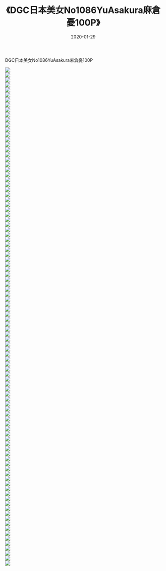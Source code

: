 ﻿---
layout: post
title:  《DGC日本美女No1086YuAsakura麻倉憂100P》
date:   2020-01-29
img: http://pic.660000.xyz/1:/性感/2020/DGC日本美女No1086YuAsakura麻倉憂100P/000.jpg
categories: [美女, 清纯, 唯美]
---

DGC日本美女No1086YuAsakura麻倉憂100P

  ![](http://pic.660000.xyz/1:/性感/2020/DGC日本美女No1086YuAsakura麻倉憂100P/001.jpg) <br> ![](http://pic.660000.xyz/1:/性感/2020/DGC日本美女No1086YuAsakura麻倉憂100P/002.jpg) <br> ![](http://pic.660000.xyz/1:/性感/2020/DGC日本美女No1086YuAsakura麻倉憂100P/003.jpg) <br> ![](http://pic.660000.xyz/1:/性感/2020/DGC日本美女No1086YuAsakura麻倉憂100P/004.jpg) <br> ![](http://pic.660000.xyz/1:/性感/2020/DGC日本美女No1086YuAsakura麻倉憂100P/005.jpg) <br> ![](http://pic.660000.xyz/1:/性感/2020/DGC日本美女No1086YuAsakura麻倉憂100P/006.jpg) <br> ![](http://pic.660000.xyz/1:/性感/2020/DGC日本美女No1086YuAsakura麻倉憂100P/007.jpg) <br> ![](http://pic.660000.xyz/1:/性感/2020/DGC日本美女No1086YuAsakura麻倉憂100P/008.jpg) <br> ![](http://pic.660000.xyz/1:/性感/2020/DGC日本美女No1086YuAsakura麻倉憂100P/009.jpg) <br> ![](http://pic.660000.xyz/1:/性感/2020/DGC日本美女No1086YuAsakura麻倉憂100P/010.jpg) <br> ![](http://pic.660000.xyz/1:/性感/2020/DGC日本美女No1086YuAsakura麻倉憂100P/011.jpg) <br> ![](http://pic.660000.xyz/1:/性感/2020/DGC日本美女No1086YuAsakura麻倉憂100P/012.jpg) <br> ![](http://pic.660000.xyz/1:/性感/2020/DGC日本美女No1086YuAsakura麻倉憂100P/013.jpg) <br> ![](http://pic.660000.xyz/1:/性感/2020/DGC日本美女No1086YuAsakura麻倉憂100P/014.jpg) <br> ![](http://pic.660000.xyz/1:/性感/2020/DGC日本美女No1086YuAsakura麻倉憂100P/015.jpg) <br> ![](http://pic.660000.xyz/1:/性感/2020/DGC日本美女No1086YuAsakura麻倉憂100P/016.jpg) <br> ![](http://pic.660000.xyz/1:/性感/2020/DGC日本美女No1086YuAsakura麻倉憂100P/017.jpg) <br> ![](http://pic.660000.xyz/1:/性感/2020/DGC日本美女No1086YuAsakura麻倉憂100P/018.jpg) <br> ![](http://pic.660000.xyz/1:/性感/2020/DGC日本美女No1086YuAsakura麻倉憂100P/019.jpg) <br> ![](http://pic.660000.xyz/1:/性感/2020/DGC日本美女No1086YuAsakura麻倉憂100P/020.jpg) <br> ![](http://pic.660000.xyz/1:/性感/2020/DGC日本美女No1086YuAsakura麻倉憂100P/021.jpg) <br> ![](http://pic.660000.xyz/1:/性感/2020/DGC日本美女No1086YuAsakura麻倉憂100P/022.jpg) <br> ![](http://pic.660000.xyz/1:/性感/2020/DGC日本美女No1086YuAsakura麻倉憂100P/023.jpg) <br> ![](http://pic.660000.xyz/1:/性感/2020/DGC日本美女No1086YuAsakura麻倉憂100P/024.jpg) <br> ![](http://pic.660000.xyz/1:/性感/2020/DGC日本美女No1086YuAsakura麻倉憂100P/025.jpg) <br> ![](http://pic.660000.xyz/1:/性感/2020/DGC日本美女No1086YuAsakura麻倉憂100P/026.jpg) <br> ![](http://pic.660000.xyz/1:/性感/2020/DGC日本美女No1086YuAsakura麻倉憂100P/027.jpg) <br> ![](http://pic.660000.xyz/1:/性感/2020/DGC日本美女No1086YuAsakura麻倉憂100P/028.jpg) <br> ![](http://pic.660000.xyz/1:/性感/2020/DGC日本美女No1086YuAsakura麻倉憂100P/029.jpg) <br> ![](http://pic.660000.xyz/1:/性感/2020/DGC日本美女No1086YuAsakura麻倉憂100P/030.jpg) <br> ![](http://pic.660000.xyz/1:/性感/2020/DGC日本美女No1086YuAsakura麻倉憂100P/031.jpg) <br> ![](http://pic.660000.xyz/1:/性感/2020/DGC日本美女No1086YuAsakura麻倉憂100P/032.jpg) <br> ![](http://pic.660000.xyz/1:/性感/2020/DGC日本美女No1086YuAsakura麻倉憂100P/033.jpg) <br> ![](http://pic.660000.xyz/1:/性感/2020/DGC日本美女No1086YuAsakura麻倉憂100P/034.jpg) <br> ![](http://pic.660000.xyz/1:/性感/2020/DGC日本美女No1086YuAsakura麻倉憂100P/035.jpg) <br> ![](http://pic.660000.xyz/1:/性感/2020/DGC日本美女No1086YuAsakura麻倉憂100P/036.jpg) <br> ![](http://pic.660000.xyz/1:/性感/2020/DGC日本美女No1086YuAsakura麻倉憂100P/037.jpg) <br> ![](http://pic.660000.xyz/1:/性感/2020/DGC日本美女No1086YuAsakura麻倉憂100P/038.jpg) <br> ![](http://pic.660000.xyz/1:/性感/2020/DGC日本美女No1086YuAsakura麻倉憂100P/039.jpg) <br> ![](http://pic.660000.xyz/1:/性感/2020/DGC日本美女No1086YuAsakura麻倉憂100P/040.jpg) <br> ![](http://pic.660000.xyz/1:/性感/2020/DGC日本美女No1086YuAsakura麻倉憂100P/041.jpg) <br> ![](http://pic.660000.xyz/1:/性感/2020/DGC日本美女No1086YuAsakura麻倉憂100P/042.jpg) <br> ![](http://pic.660000.xyz/1:/性感/2020/DGC日本美女No1086YuAsakura麻倉憂100P/043.jpg) <br> ![](http://pic.660000.xyz/1:/性感/2020/DGC日本美女No1086YuAsakura麻倉憂100P/044.jpg) <br> ![](http://pic.660000.xyz/1:/性感/2020/DGC日本美女No1086YuAsakura麻倉憂100P/045.jpg) <br> ![](http://pic.660000.xyz/1:/性感/2020/DGC日本美女No1086YuAsakura麻倉憂100P/046.jpg) <br> ![](http://pic.660000.xyz/1:/性感/2020/DGC日本美女No1086YuAsakura麻倉憂100P/047.jpg) <br> ![](http://pic.660000.xyz/1:/性感/2020/DGC日本美女No1086YuAsakura麻倉憂100P/048.jpg) <br> ![](http://pic.660000.xyz/1:/性感/2020/DGC日本美女No1086YuAsakura麻倉憂100P/049.jpg) <br> ![](http://pic.660000.xyz/1:/性感/2020/DGC日本美女No1086YuAsakura麻倉憂100P/050.jpg) <br> ![](http://pic.660000.xyz/1:/性感/2020/DGC日本美女No1086YuAsakura麻倉憂100P/051.jpg) <br> ![](http://pic.660000.xyz/1:/性感/2020/DGC日本美女No1086YuAsakura麻倉憂100P/052.jpg) <br> ![](http://pic.660000.xyz/1:/性感/2020/DGC日本美女No1086YuAsakura麻倉憂100P/053.jpg) <br> ![](http://pic.660000.xyz/1:/性感/2020/DGC日本美女No1086YuAsakura麻倉憂100P/054.jpg) <br> ![](http://pic.660000.xyz/1:/性感/2020/DGC日本美女No1086YuAsakura麻倉憂100P/055.jpg) <br> ![](http://pic.660000.xyz/1:/性感/2020/DGC日本美女No1086YuAsakura麻倉憂100P/056.jpg) <br> ![](http://pic.660000.xyz/1:/性感/2020/DGC日本美女No1086YuAsakura麻倉憂100P/057.jpg) <br> ![](http://pic.660000.xyz/1:/性感/2020/DGC日本美女No1086YuAsakura麻倉憂100P/058.jpg) <br> ![](http://pic.660000.xyz/1:/性感/2020/DGC日本美女No1086YuAsakura麻倉憂100P/059.jpg) <br> ![](http://pic.660000.xyz/1:/性感/2020/DGC日本美女No1086YuAsakura麻倉憂100P/060.jpg) <br> ![](http://pic.660000.xyz/1:/性感/2020/DGC日本美女No1086YuAsakura麻倉憂100P/061.jpg) <br> ![](http://pic.660000.xyz/1:/性感/2020/DGC日本美女No1086YuAsakura麻倉憂100P/062.jpg) <br> ![](http://pic.660000.xyz/1:/性感/2020/DGC日本美女No1086YuAsakura麻倉憂100P/063.jpg) <br> ![](http://pic.660000.xyz/1:/性感/2020/DGC日本美女No1086YuAsakura麻倉憂100P/064.jpg) <br> ![](http://pic.660000.xyz/1:/性感/2020/DGC日本美女No1086YuAsakura麻倉憂100P/065.jpg) <br> ![](http://pic.660000.xyz/1:/性感/2020/DGC日本美女No1086YuAsakura麻倉憂100P/066.jpg) <br> ![](http://pic.660000.xyz/1:/性感/2020/DGC日本美女No1086YuAsakura麻倉憂100P/067.jpg) <br> ![](http://pic.660000.xyz/1:/性感/2020/DGC日本美女No1086YuAsakura麻倉憂100P/068.jpg) <br> ![](http://pic.660000.xyz/1:/性感/2020/DGC日本美女No1086YuAsakura麻倉憂100P/069.jpg) <br> ![](http://pic.660000.xyz/1:/性感/2020/DGC日本美女No1086YuAsakura麻倉憂100P/070.jpg) <br> ![](http://pic.660000.xyz/1:/性感/2020/DGC日本美女No1086YuAsakura麻倉憂100P/071.jpg) <br> ![](http://pic.660000.xyz/1:/性感/2020/DGC日本美女No1086YuAsakura麻倉憂100P/072.jpg) <br> ![](http://pic.660000.xyz/1:/性感/2020/DGC日本美女No1086YuAsakura麻倉憂100P/073.jpg) <br> ![](http://pic.660000.xyz/1:/性感/2020/DGC日本美女No1086YuAsakura麻倉憂100P/074.jpg) <br> ![](http://pic.660000.xyz/1:/性感/2020/DGC日本美女No1086YuAsakura麻倉憂100P/075.jpg) <br> ![](http://pic.660000.xyz/1:/性感/2020/DGC日本美女No1086YuAsakura麻倉憂100P/076.jpg) <br> ![](http://pic.660000.xyz/1:/性感/2020/DGC日本美女No1086YuAsakura麻倉憂100P/077.jpg) <br> ![](http://pic.660000.xyz/1:/性感/2020/DGC日本美女No1086YuAsakura麻倉憂100P/078.jpg) <br> ![](http://pic.660000.xyz/1:/性感/2020/DGC日本美女No1086YuAsakura麻倉憂100P/079.jpg) <br> ![](http://pic.660000.xyz/1:/性感/2020/DGC日本美女No1086YuAsakura麻倉憂100P/080.jpg) <br> ![](http://pic.660000.xyz/1:/性感/2020/DGC日本美女No1086YuAsakura麻倉憂100P/081.jpg) <br> ![](http://pic.660000.xyz/1:/性感/2020/DGC日本美女No1086YuAsakura麻倉憂100P/082.jpg) <br> ![](http://pic.660000.xyz/1:/性感/2020/DGC日本美女No1086YuAsakura麻倉憂100P/083.jpg) <br> ![](http://pic.660000.xyz/1:/性感/2020/DGC日本美女No1086YuAsakura麻倉憂100P/084.jpg) <br> ![](http://pic.660000.xyz/1:/性感/2020/DGC日本美女No1086YuAsakura麻倉憂100P/085.jpg) <br> ![](http://pic.660000.xyz/1:/性感/2020/DGC日本美女No1086YuAsakura麻倉憂100P/086.jpg) <br> ![](http://pic.660000.xyz/1:/性感/2020/DGC日本美女No1086YuAsakura麻倉憂100P/087.jpg) <br> ![](http://pic.660000.xyz/1:/性感/2020/DGC日本美女No1086YuAsakura麻倉憂100P/088.jpg) <br> ![](http://pic.660000.xyz/1:/性感/2020/DGC日本美女No1086YuAsakura麻倉憂100P/089.jpg) <br> ![](http://pic.660000.xyz/1:/性感/2020/DGC日本美女No1086YuAsakura麻倉憂100P/090.jpg) <br> ![](http://pic.660000.xyz/1:/性感/2020/DGC日本美女No1086YuAsakura麻倉憂100P/091.jpg) <br> ![](http://pic.660000.xyz/1:/性感/2020/DGC日本美女No1086YuAsakura麻倉憂100P/092.jpg) <br> ![](http://pic.660000.xyz/1:/性感/2020/DGC日本美女No1086YuAsakura麻倉憂100P/093.jpg) <br> ![](http://pic.660000.xyz/1:/性感/2020/DGC日本美女No1086YuAsakura麻倉憂100P/094.jpg) <br> ![](http://pic.660000.xyz/1:/性感/2020/DGC日本美女No1086YuAsakura麻倉憂100P/095.jpg) <br> ![](http://pic.660000.xyz/1:/性感/2020/DGC日本美女No1086YuAsakura麻倉憂100P/096.jpg) <br> ![](http://pic.660000.xyz/1:/性感/2020/DGC日本美女No1086YuAsakura麻倉憂100P/097.jpg) <br> ![](http://pic.660000.xyz/1:/性感/2020/DGC日本美女No1086YuAsakura麻倉憂100P/098.jpg) <br> ![](http://pic.660000.xyz/1:/性感/2020/DGC日本美女No1086YuAsakura麻倉憂100P/099.jpg) <br> ![](http://pic.660000.xyz/1:/性感/2020/DGC日本美女No1086YuAsakura麻倉憂100P/100.jpg) <br>